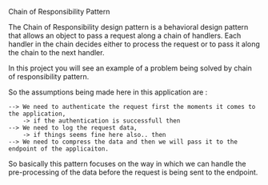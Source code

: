 Chain of Responsibility Pattern

The Chain of Responsibility design pattern is a behavioral design pattern that allows an object to pass a request along 
a chain of handlers. Each handler in the chain decides either to process the request or to pass it along the chain to 
the next handler.

In this project you will see an example of a problem being solved by chain of responsibility pattern.

So the assumptions being made here in this application are :

	--> We need to authenticate the request first the moments it comes to the application,
		-> if the authentication is successfull then
	--> We need to log the request data,
		-> if things seems fine here also.. then
	--> We need to compress the data and then we will pass it to the endpoint of the applicaiton.
	

So basically this pattern focuses on the way in which we can handle the pre-processing of the data before the request 
is being sent to the endpoint.

